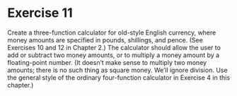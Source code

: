 # Exercise 11

Create a three-function calculator for old-style English currency, where money amounts are specified in pounds, shillings, and pence. (See Exercises 10 and 12 in Chapter 2.) The calculator should allow the user to add or subtract two money amounts, or to multiply a money amount by a floating-point number. (It doesn’t make sense to multiply two money amounts; there is no such thing as square money. We’ll ignore division. Use the general style of the ordinary four-function calculator in Exercise 4 in this chapter.)
